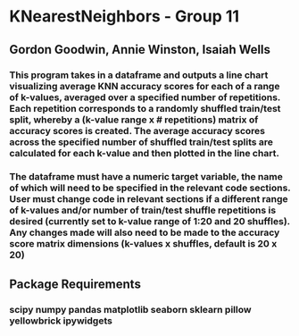 # KNearestNeighbors - Group 11
## Gordon Goodwin, Annie Winston, Isaiah Wells

### This program takes in a dataframe and outputs a line chart visualizing average KNN accuracy scores for each of a range of k-values, averaged over a specified number of repetitions. Each repetition corresponds to a randomly shuffled train/test split, whereby a (k-value range x # repetitions) matrix of accuracy scores is created. The average accuracy scores across the specified number of shuffled train/test splits are calculated for each k-value and then plotted in the line chart.

### The dataframe must have a numeric target variable, the name of which will need to be specified in the relevant code sections. User must change code in relevant sections if a different range of k-values and/or number of train/test shuffle repetitions is desired (currently set to k-value range of 1:20 and 20 shuffles). Any changes made will also need to be made to the accuracy score matrix dimensions (k-values x shuffles, default is 20 x 20) 

## Package Requirements

### scipy numpy pandas matplotlib seaborn sklearn pillow yellowbrick ipywidgets

